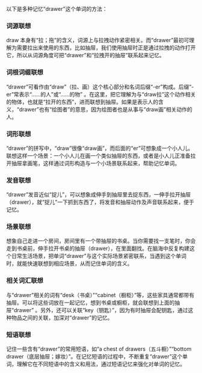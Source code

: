 以下是多种记忆“drawer”这个单词的方法：

### 词源联想
draw 本身有“拉；拖”的含义，词源上与拉拽动作紧密相关。而“drawer”最初可理解为需要拉出来使用的东西，比如抽屉，我们使用抽屉时正是通过拉拽的动作打开它，所以从词源角度可把“drawer”和“拉拽开的抽屉”联系起来记忆。

### 词根词缀联想
“drawer”可看作由“draw”（拉、画）这个核心部分和名词后缀“-er”构成。后缀“-er”常表示“……的人”或“……的物” 。在这里，把它理解为与“draw拉”这个动作相关的物体，也就是“拉开的东西”，进而联想到抽屉。如果是表示人的含义，“drawer”也有“绘图者”的意思，因为绘图者也是从事与“draw画”相关动作的人。

### 词形联想
“drawer”的拼写中，“draw”很像“draw画”，而后面的“er”可想象成一个小人儿。联想这样一个场景：一个小人儿在画一个类似抽屉的东西，或者是小人儿正准备拉开抽屉拿画笔，这样通过词形构造与一个小场景联系起来，帮助记忆单词。

### 发音联想
“drawer”发音近似“捉儿”，可以想象成伸手到抽屉里去捉东西，一伸手拉开抽屉（drawer），就“捉儿”一下抓到东西了，将发音和抽屉动作及声音联系起来，便于记忆。

### 场景联想
想象自己走进一个房间，房间里有一个带抽屉的书桌。当你需要找一支笔时，你会走到书桌前，伸手拉开书桌的抽屉（drawer），在里面翻找。在脑海中反复构建这个日常生活场景，把单词“drawer”与这个实际场景紧密联系，当遇到这个单词时，就能快速联想到相应场景，从而记住单词的含义。

### 相关词汇联想
与“drawer”相关的词有“desk（书桌）”“cabinet（橱柜）”等，这些家具通常都带有抽屉。可以将这些词放在一起记忆，想到书桌或橱柜，就会联想到上面的抽屉“drawer” 。另外，还可以关联“key（钥匙）”，因为有时抽屉会配钥匙，通过这种物品之间的关联，加深对“drawer”的记忆。

### 短语联想
记住一些含有“drawer”的常用短语，如“a chest of drawers（五斗橱）”“bottom drawer（底层抽屉；嫁妆）”。在记忆短语的过程中，不断重复“drawer”这个单词，理解它在不同短语中的含义和用法，通过短语记忆来强化对单词的记忆。 